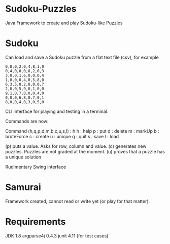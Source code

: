 Sudoku-Puzzles
==============

Java Framework to create and play Sudoku-like Puzzles

Sudoku
======

Can load and save a Sudoku puzzle from a flat text file (csv), for example

    0,0,0,2,0,4,8,1,0
    0,4,0,0,0,8,2,6,3
    3,0,0,1,6,0,0,0,4
    1,0,0,0,4,0,5,8,0
    6,3,5,8,2,0,0,0,7
    2,0,0,5,9,0,1,0,0
    9,1,0,7,0,0,0,4,0
    0,0,0,6,8,0,7,0,1
    8,0,0,4,0,3,0,5,0

CLI interface for playing and testing in a terminal.

Commands are now:

Command (h,q,p,d,m,b,c,u,s,l) : h
h : help
p : put
d : delete
m : markUp
b : bruteForce
c : create
u : unique
q : quit
s : save
l : load

(p) puts a value. Asks for row, column and value. 
(c) generates new puzzles. Puzzles are not graded at the moment.
(u) proves that a puzzle has a unique solution


Rudimentary Swing interface

Samurai
=======

Framework created, cannot read or write yet (or play for that matter).

Requirements
============

JDK 1.8 
argparse4j 0.4.3
junit 4.11 (for test cases)
